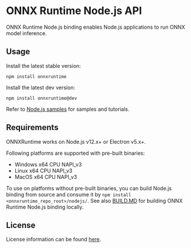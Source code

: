 # ONNX Runtime Node.js API

ONNX Runtime Node.js binding enables Node.js applications to run ONNX model inference.

## Usage

Install the latest stable version:

```
npm install onnxruntime
```

Install the latest dev version:

```
npm install onnxruntime@dev
```

Refer to [Node.js samples](../samples/nodejs/README.md) for samples and tutorials.

## Requirements

ONNXRuntime works on Node.js v12.x+ or Electron v5.x+.

Following platforms are supported with pre-built binaries:

- Windows x64 CPU NAPI_v3
- Linux x64 CPU NAPI_v3
- MacOS x64 CPU NAPI_v3

To use on platforms without pre-built binaries, you can build Node.js binding from source and consume it by `npm install <onnxruntime_repo_root>/nodejs/`. See also [BUILD.MD](../BUILD.md#apis-and-language-bindings) for building ONNX Runtime Node.js binding locally.

## License

License information can be found [here](../README.md#license).
